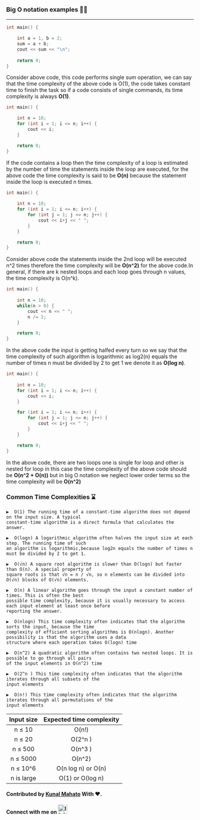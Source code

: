 ### Big O notation examples 🙇🏻
---

```c++
int main() {

    int a = 1, b = 2;
    sum = a + b;
    cout << sum << "\n";
    
    return 0;
}
```
Consider above code, this code performs single sum operation, we can say that the time complexity of the above code is O(1), the code takes constant time to finish the task so if a code consists of single commands, its time complexity is always **O(1)**. 

```c++
int main() {

    int n = 10;
    for (int i = 1; i <= n; i++) {
        cout << i;
    }

    return 0;
}
```
If the code contains a loop then the time complexity of a loop is estimated by the number of time the statements inside the loop are executed, for the above code the time complexity is said to be **O(n)** because the statement inside the loop is executed n times. 

```c++
int main() {
    
    int n = 10;
    for (int i = 1; i <= n; i++) {
        for (int j = 1; j <= n; j++) {
            cout << i+j << " ";
        }
    }

    return 0;
}
```
Consider above code the statements inside the 2nd loop will be executed n^2 times therefore the  time complexity will be **O(n^2)** for the above code.In general, if there are k nested loops and each loop goes through n values, the time complexity is O(n^k).

```c++
int main() {
    
    int n = 10;
    while(n > 0) {
        cout << n << " ";
        n /= 2;
    }

    return 0;
}
```
In the above code the input is getting halfed every turn so we say that the time complexity of such algorithm is logarithmic as log2(n) equals the number of times n must be divided by 2 to get 1 we denote it as **O(log n)**.

```c++
int main() {
    
    int n = 10;
    for (int i = 1; i <= n; i++) {
        cout << i;
    }

    for (int i = 1; i <= n; i++) {
        for (int j = 1; j <= n; j++) {
            cout << i+j << " ";
        }
    }

    return 0;
}
```
In the above code, there are two loops one is single for loop  and other is nested for loop in this case the time complexity of the above code should be **O(n^2 + O(n))** but in big O notation we neglect lower order terms so the time complexity will be **O(n^2)**



### Common Time Complexities ⌛
```
▶️  O(1) The running time of a constant-time algorithm does not depend on the input size. A typical 
constant-time algorithm is a direct formula that calculates the answer.

▶️  O(logn) A logarithmic algorithm often halves the input size at each step. The running time of such 
an algorithm is logarithmic,because log2n equals the number of times n must be divided by 2 to get 1.

▶️  O(√n) A square root algorithm is slower than O(logn) but faster than O(n). A special property of 
square roots is that √n = n / √n, so n elements can be divided into O(√n) blocks of O(√n) elements.

▶️  O(n) A linear algorithm goes through the input a constant number of times. This is often the best 
possible time complexity, because it is usually necessary to access each input element at least once before 
reporting the answer.

▶️  O(nlogn) This time complexity often indicates that the algorithm sorts the input, because the time 
complexity of efficient sorting algorithms is O(nlogn). Another possibility is that the algorithm uses a data
structure where each operation takes O(logn) time

▶️  O(n^2) A quadratic algorithm often contains two nested loops. It is possible to go through all pairs 
of the input elements in O(n^2) time

▶️  O(2^n ) This time complexity often indicates that the algorithm iterates through all subsets of the
input elements

▶️  O(n!) This time complexity often indicates that the algorithm iterates through all permutations of the 
input elements

```

|  Input size | Expected time complexity  |
| :------------: | :------------: |
| n ≤ 10 | O(n!) |
| n ≤ 20 | O(2^n )  |
| n  ≤ 500 | O(n^3 )  |
| n  ≤ 5000  | O(n^2)  |
| n  ≤ 10^6  |  O(n log n) or O(n) |
| n is large | O(1) or O(log n) |



#### Contributed by <a href="https://github.com/KunalMahato11">Kunal Mahato</a> With ❤️.
#### Connect with me on [<img src='https://cdn.jsdelivr.net/npm/simple-icons@3.0.1/icons/linkedin.svg' alt='linkedin' height='25'>](https://www.linkedin.com/in/kunal-mahato-6ab76318b/)  







